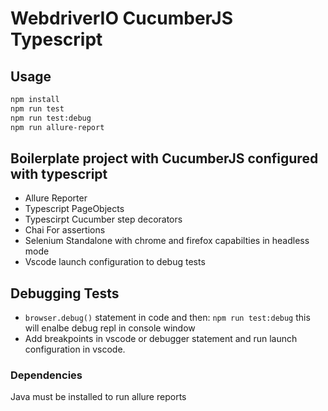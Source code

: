 # WebdriverIO CucumberJS Typescript

## Usage

```bash
npm install
npm run test
npm run test:debug
npm run allure-report
```

## Boilerplate project with CucumberJS configured with typescript

- Allure Reporter
- Typescript PageObjects
- Typescirpt Cucumber step decorators
- Chai For assertions
- Selenium Standalone with chrome and firefox capabilties in headless mode
- Vscode launch configuration to debug tests

## Debugging Tests

- `browser.debug()` statement in code and then: `npm run test:debug` this will enalbe debug repl in console window
- Add breakpoints in vscode or debugger statement and run launch configuration in vscode.

### Dependencies

Java must be installed to run allure reports
